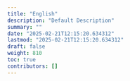 ```yaml
---
title: "English"
description: "Default Description"
summary: ""
date: "2025-02-21T12:15:20.634312"
lastmod: "2025-02-21T12:15:20.634312"
draft: false
weight: 810
toc: true
contributors: []
---
```


